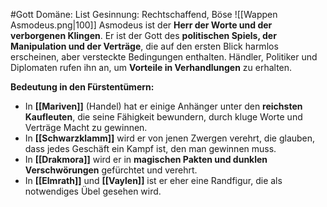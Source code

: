 #Gott
Domäne: List
Gesinnung: Rechtschaffend, Böse
![[Wappen Asmodeus.png|100]]
Asmodeus ist der **Herr der Worte und der verborgenen Klingen**. Er ist der Gott des **politischen Spiels, der Manipulation und der Verträge**, die auf den ersten Blick harmlos erscheinen, aber versteckte Bedingungen enthalten. Händler, Politiker und Diplomaten rufen ihn an, um **Vorteile in Verhandlungen** zu erhalten.

**Bedeutung in den Fürstentümern:**

- In **[[Mariven]]** (Handel) hat er einige Anhänger unter den **reichsten Kaufleuten**, die seine Fähigkeit bewundern, durch kluge Worte und Verträge Macht zu gewinnen.
- In **[[Schwarzklamm]]** wird er von jenen Zwergen verehrt, die glauben, dass jedes Geschäft ein Kampf ist, den man gewinnen muss.
- In **[[Drakmora]]** wird er in **magischen Pakten und dunklen Verschwörungen** gefürchtet und verehrt.
- In **[[Elmrath]]** und **[[Vaylen]]** ist er eher eine Randfigur, die als notwendiges Übel gesehen wird.

